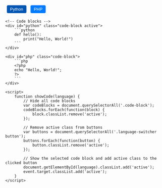 <html>
<head>
    <style>
        /* Basic styles */
        .code-block {
            display: none;
        }
        .code-block.active {
            display: block;
        }
        .language-switcher button {
            margin: 5px;
            padding: 5px 10px;
            cursor: pointer;
            background-color: #007bff;
            color: white;
            border: none;
            border-radius: 4px;
        }
        .language-switcher button.active {
            background-color: #0056b3;
        }
    </style>
</head>
<body>
    <!-- Language switcher buttons -->
    <div class="language-switcher">
        <button onclick="showCode('python')" class="active">Python</button>
        <button onclick="showCode('php')">PHP</button>
    </div>

    <!-- Code blocks -->
    <div id="python" class="code-block active">
        ```python
        def hello():
            print("Hello, World!")
        ```
    </div>

    <div id="php" class="code-block">
        ```php
        <?php
        echo "Hello, World!";
        ?>
        ```
    </div>

    <script>
        function showCode(language) {
            // Hide all code blocks
            var codeBlocks = document.querySelectorAll('.code-block');
            codeBlocks.forEach(function(block) {
                block.classList.remove('active');
            });

            // Remove active class from buttons
            var buttons = document.querySelectorAll('.language-switcher button');
            buttons.forEach(function(button) {
                button.classList.remove('active');
            });

            // Show the selected code block and add active class to the clicked button
            document.getElementById(language).classList.add('active');
            event.target.classList.add('active');
        }
    </script>
</body>
</html>

